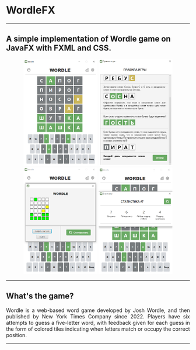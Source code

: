# WordleFX

----

## A simple implementation of Wordle game on JavaFX with FXML and CSS.

<div align="center">
    <img src="src/main/resources/com/wordle/image/screenshots/main.png" style="width: 40%;" alt="">
    <img src="src/main/resources/com/wordle/image/screenshots/help.png" style="width: 40%;" alt="">
    <img src="src/main/resources/com/wordle/image/screenshots/results.png" style="width: 40%;" alt="">
    <img src="src/main/resources/com/wordle/image/screenshots/statistics.png" style="width: 40%;" alt="">
</div>

----

## What's the game?

<p style="text-align: justify">
    Wordle is a web-based word game developed by Josh Wordle, and then published by New York Times Company since 2022. Players have six attempts to guess a five-letter word, with feedback given for each guess in the form of colored tiles indicating when letters match or occupy the correct position.
</p>

----

## 